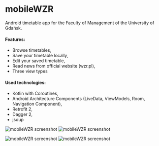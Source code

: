 # mobileWZR
Android timetable app for the Faculty of Management of the University of Gdańsk.

#### Features:
* Browse timetables,
* Save your timetable locally,
* Edit your saved timetable,
* Read news from official website (wzr.pl),
* Three view types

#### Used technologies: 
* Kotlin with Coroutines,
* Android Architecture Components (LiveData, ViewModels, Room, Navigation Component), 
* Retrofit 2,
* Dagger 2,
* jsoup

![mobileWZR screenshot](https://gjinmq.db.files.1drv.com/y4mTDuQ1TcTTZPcK227b-WR8fkGo1UIgWJNUjJVLbqG4JwI0FCtgaoOhhKd-pqLowH2BW701A5cjt3bsvLK1dHnax7HtrKWlxg2nRMFhIffmTYNY59t4_E_APE4YdP4iPvoHY_2x7KdxcABBDPAL_cs9X0V27U78OeiXiodjeW7JPYvJwNv8nWiLdBBQWxAh6Htlsz73Jog5BssYdWtYbOT5A?width=371&height=660&cropmode=none) ![mobileWZR screenshot](https://i5inmq.db.files.1drv.com/y4mlHXGE-wRY2Rb4p23T7jIMXdbO6F1ezch5LXOCuiQJYrJPuZOOUN2lIUccpdsmZ5roxJy3zm7F5CQoimAz8AvmitEkyd53ilozEC3Ui2IVV3BP-w7N6mTtBKHoRP5W9ytTa0OReWeN_ftnC190dqyzz2rjwXHEp9yWTqPnjlpJEkkyZERlS31pLnarpO0Y7zk-nfbSb0R0ueJJFweFEhr5g?width=371&height=660&cropmode=none)

![mobileWZR screenshot](https://g5isxa.db.files.1drv.com/y4mu3npg0q7B7Rf7yCBifEbD3LlLMOkzcr17ET3oQkG3nK79QKSiRx4QxZ88TGd1Ehv3Z6Suyg_fFxdhjfNowa6XlGHSsMnbfq6WBhjvSRld8-oIIRq7ktQX04DAPOY0idoUAewbLMVQR_tKsotBcggZ4rT70IILA0IxGpobPObNlFFI-xAGWtBtbUzPKrALvo404uiNTj9JZeZdkKXAdhqqQ?width=371&height=660&cropmode=none) ![mobileWZR screenshot](https://ipinmq.db.files.1drv.com/y4mY-Xb1B9U8qgUHD4Y4ouSyszNVPJYpAfbJj6vNNPGl23Jr7L3vNtR-fjHhtzoqJfjCzGtC4BFVUwtEjzTz91LTu75a16YqACL7iwv_36HliDV2L5SLg6UAsuYb7VwU2QMFLvbrjTV7GvUqZBVh6TzYlhMrv8_vI64kVvQGHCs_qtPdY_1ctWZvekrLKglGy9QEIyU3E51lDNi2TpG9vTlVg?width=371&height=660&cropmode=none)
